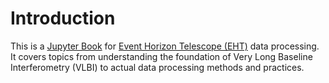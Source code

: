 # Introduction

This is a [Jupyter Book](https://jupyterbook.org/) for
[Event Horizon Telescope (EHT)](https://eventhorizontelescope.org/)
data processing.
It covers topics from understanding the foundation of Very Long
Baseline Interferometry (VLBI) to actual data processing methods and
practices.

```{tableofcontents}
```
